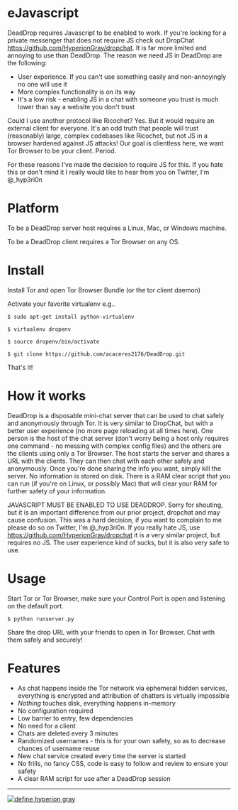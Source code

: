 eJavascript
==========

DeadDrop requires Javascript to be enabled to work. If you're looking for a private messenger that does not
require JS check out DropChat https://github.com/HyperionGray/dropchat. It is far more limited and annoying
to use than DeadDrop. The reason we need JS in DeadDrop are the following:

- User experience. If you can't use something easily and non-annoyingly no one will use it
- More complex functionality is on its way
- It's a low risk - enabling JS in a chat with someone you trust is much lower than say a website you don't trust

Could I use another protocol like Ricochet? Yes. But it would require an external client for everyone. It's an odd
truth that people will trust (reasonably) large, complex codebases like Ricochet, but not JS in a browser hardened
against JS attacks! Our goal is clientless here, we want Tor Browser to be your client. Period.

For these reasons I've made the decision to require JS for this. If you hate this or don't mind it I really would
like to hear from you on Twitter, I'm @\_hyp3ri0n

Platform
========

To be a DeadDrop server host requires a Linux, Mac, or Windows machine.

To be a DeadDrop client requires a Tor Browser on any OS.


Install
=======

Install Tor and open Tor Browser Bundle (or the tor client daemon)

Activate your favorite virtualenv e.g..

`$ sudo apt-get install python-virtualenv`

`$ virtualenv dropenv`

`$ source dropenv/bin/activate`

`$ git clone https://github.com/acaceres2176/DeadDrop.git`

That's it!

How it works
============

DeadDrop is a disposable mini-chat server that can be used to chat safely and anonymously through Tor. It is
very similar to DropChat, but with a better user experience (no more page reloading at all times here). One
person is the host of the chat server (don't worry being a host only requires one command - no messing with
complex config files) and the others are the clients using only a Tor Browser. The host starts the server 
and shares a URL with the clients. They can then chat with each other safely and anonymously. Once you're 
done sharing the info you want, simply kill the server. No information is stored on disk. There is a RAM
clear script that you can run (if you're on Linux, or possibly Mac) that will clear your RAM for further
safety of your information.

JAVASCRIPT MUST BE ENABLED TO USE DEADDROP. Sorry for shouting, but it is an important difference from our
prior project, dropchat and may cause confusion. This was a hard decision, if you want to complain to me
please do so on Twitter, I'm @_hyp3ri0n. If you really hate JS, use https://github.com/HyperionGray/dropchat
it is a very similar project, but requires no JS. The user experience kind of sucks, but it is also
very safe to use.

Usage
=====

Start Tor or Tor Browser, make sure your Control Port is open and listening on the default port.

`$ python runserver.py`

Share the drop URL with your friends to open in Tor Browser. Chat with them safely and securely!

Features
========

- As chat happens inside the Tor network via ephemeral hidden services, everything is encrypted and attribution of chatters is virtually impossible
- *Nothing* touches disk, everything happens in-memory
- No configuration required
- Low barrier to entry, few dependencies
- No need for a client
- Chats are deleted every 3 minutes
- Randomized usernames - this is for your own safety, so as to decrease chances of username reuse
- New chat service created every time the server is started
- No frills, no fancy CSS, code is easy to follow and review to ensure your safety
- A clear RAM script for use after a DeadDrop session

---

[![define hyperion gray](https://hyperiongray.s3.amazonaws.com/define-hg.svg)](https://hyperiongray.com/?pk_campaign=github&pk_kwd=dropchat "Hyperion Gray")
